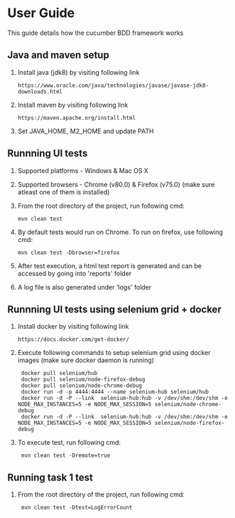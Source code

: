 # User Guide

This guide details how the cucumber BDD framework works

## Java and maven setup

1. Install java (jdk8) by visiting following link 

   ```
   https://www.oracle.com/java/technologies/javase/javase-jdk8-downloads.html
   ```
   
2. Install maven by visiting following link

   ```
   https://maven.apache.org/install.html
   ```
   
3. Set JAVA_HOME, M2_HOME and update PATH



## Runnning UI tests

1. Supported platforms - Windows & Mac OS X

2. Supported browsers - Chrome (v80.0) & Firefox (v75.0) (make sure atleast one of them is installed)

3. From the root directory of the project, run following cmd:

      ```
     mvn clean test
     ```
4. By default tests would run on Chrome. To run on firefox, use following cmd:
   
     ```
     mvn clean test -Dbrowser=firefox
   ```

5. After test execution, a html test report is generated and can be accessed by going into 'reports' folder

6. A log file is also generated under 'logs' folder


## Runnning UI tests using selenium grid + docker

1. Install docker by visiting following link
   
      ```
      https://docs.docker.com/get-docker/
      ```
2. Execute following commands to setup selenium grid using docker images (make sure docker daemon is running)

    ```
     docker pull selenium/hub
     docker pull selenium/node-firefox-debug
     docker pull selenium/node-chrome-debug
     docker run -d -p 4444:4444 --name selenium-hub selenium/hub
     docker run -d -P --link  selenium-hub:hub -v /dev/shm:/dev/shm -e NODE_MAX_INSTANCES=5 -e NODE_MAX_SESSION=5 selenium/node-chrome-debug
     docker run -d -P --link  selenium-hub:hub -v /dev/shm:/dev/shm -e NODE_MAX_INSTANCES=5 -e NODE_MAX_SESSION=5 selenium/node-firefox-debug
    ```
3. To execute test, run following cmd:
    
      ```
       mvn clean test -Dremote=true
     ```
   
## Running task 1 test

1. From the root directory of the project, run following cmd:
   
    ```
     mvn clean test -Dtest=LogErrorCount
    ```   